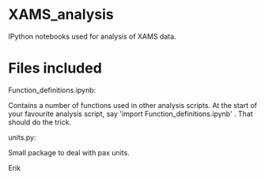# XAMS_analysis
IPython notebooks used for analysis of XAMS data.

# Files included
Function_definitions.ipynb:

Contains a number of functions used in other analysis scripts.
At the start of your favourite analysis script, say 'import Function_definitions.ipynb' . That should do the trick.

units.py:

Small package to deal with pax units.

Erik